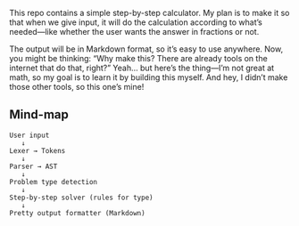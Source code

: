 This repo contains a simple step-by-step calculator.
My plan is to make it so that when we give input, it will do the calculation according to what’s needed—like whether the user wants the answer in fractions or not.

The output will be in Markdown format, so it’s easy to use anywhere.
Now, you might be thinking: “Why make this? There are already tools on the internet that do that, right?”
Yeah… but here’s the thing—I’m not great at math, so my goal is to learn it by building this myself.
And hey, I didn’t make those other tools, so this one’s mine!






## Mind-map 
```
User input
   ↓
Lexer → Tokens
   ↓
Parser → AST
   ↓
Problem type detection
   ↓
Step-by-step solver (rules for type)
   ↓
Pretty output formatter (Markdown)
```


